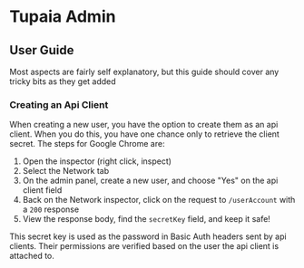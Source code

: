 # Tupaia Admin

## User Guide

Most aspects are fairly self explanatory, but this guide should cover any tricky bits as they get added

### Creating an Api Client

When creating a new user, you have the option to create them as an api client. When you do this, you have one chance only to retrieve the client secret. The steps for Google Chrome are:

1. Open the inspector (right click, inspect)
2. Select the Network tab
3. On the admin panel, create a new user, and choose "Yes" on the api client field
4. Back on the Network inspector, click on the request to `/userAccount` with a `200` response
5. View the response body, find the `secretKey` field, and keep it safe!

This secret key is used as the password in Basic Auth headers sent by api clients. Their permissions are verified based on the user the api client is attached to.
